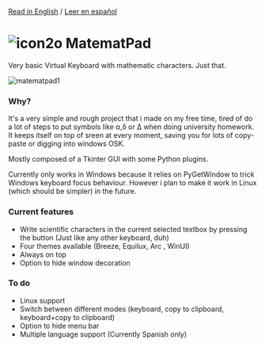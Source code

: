 [Read in English](https://github.com/EzequielBallester/MatematPad/blob/main/README.md) / [Leer en español](https://github.com/EzequielBallester/MatematPad/blob/main/LEEME.md)

# ![icon2o](https://user-images.githubusercontent.com/89707294/131595376-b9e5b826-4f09-4b92-bb7c-d4ce5003b402.png) MatematPad 
Very basic Virtual Keyboard with mathematic characters. Just that.

![matematpad1](https://user-images.githubusercontent.com/89707294/131230127-e8d4f230-ed82-47a3-b7a3-b40b580c7330.jpg)

### Why?
It's a very simple and rough project that i made on my free time, tired of do a lot of steps to put symbols like α,δ or Δ when doing university homework. It keeps itself on top of sreen at every moment, saving you for lots of copy-paste or digging into windows OSK.

Mostly composed of a Tkinter GUI with some Python plugins.

Currently only works in Windows because it relies on PyGetWindow to trick Windows keyboard focus behaviour.
However i plan to make it work in Linux (which should be simpler) in the future.

### Current features
- Write scientific characters in the current selected textbox by pressing the button (Just like any other keyboard, duh)
- Four themes available (Breeze, Equilux, Arc , WinUI)
- Always on top
- Option to hide window decoration

### To do
- Linux support
- Switch between different modes (keyboard, copy to clipboard, keyboard+copy to clipboard)
- Option to hide menu bar
- Multiple language support (Currently Spanish only)
